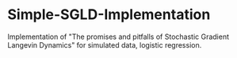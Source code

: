 # Simple-SGLD-Implementation
Implementation of "The promises and pitfalls of Stochastic Gradient Langevin Dynamics" for simulated data, logistic regression. 
